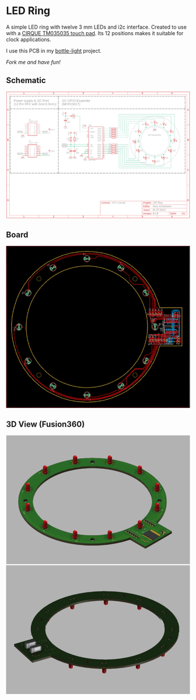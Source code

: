 # LED Ring

A simple LED ring with twelve 3 mm LEDs and i2c interface. Created to use with a [CIRQUE TM035035 touch pad](https://www.cirque.com/glidepoint-circle-trackpads). Its 12 positions makes it suitable for clock applications.

I use this PCB in my [bottle-light](https://github.com/HansAchterbahn/bottle-light) project.

*Fork me and have fun!*


## Schematic

![LED Ring Schematic](doku/led-ring-sch.png)


## Board

![LED Ring Board](doku/led-ring-brd.png)


## 3D View (Fusion360)

![LED Ring 3D top site](doku/led-ring-fusion-3d-top.png)
![LED Ring 3D bottom site](doku/led-ring-fusion-3d-bottom.png)